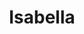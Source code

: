 ---
title: Isabella
artigo: a
picture: /images/i/Isabella.jpg
background: /images/fundos/coracao.jpg
style: style-verde2
description: Significado do nome Isabella
full-description: De origem hebraica, significa integral, por inteira, plena! Suave como o próprio nome é também o seu significado. Pesssoas com este nome costumam ser perseverantes e disciplinadas! Ah, e claro, toda Isa é bela! Gostou do trocadilho? 
---